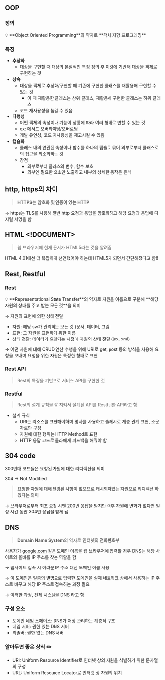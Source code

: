 ## OOP

### 정의

<aside>
💡 **Object Oriented Programming**의 약자로 **객체 지향 프로그래밍**

</aside>

### 특징

- **추상화**
    - 대상을 구현할 때 대상의 본질적인 특징 정의 후 이것에 기반해 대상을 객체로 구현하는 것
- **상속**
    - 대상을 객체로 추상화/구현할 때 기존에 구현한 클래스를 재활용해 구현할 수 있는 것
        - 이 때 재활용한 클래스는 상위 클래스, 재활용해 구현한 클래스는 하위 클래스
    - 코드 재사용성을 높일 수 있음
- **다형성**
    - 어떤 객체의 속성이나 기능이 상황에 따라 여러 형태로 변할 수 있는 것
    - ex: 메서드 오버라이딩/오버로딩
    - 개발 유연성, 코드 재사용성을 제고시킬 수 있음
- **캡슐화**
    - 클래스 내의 연관된 속성이나 함수를 하나의 캡슐로 묶어 외부로부터 클래스로의 접근을 최소화하는 것
    - 장점
        - 외부로부터 클래스의 변수, 함수 보호
        - 외부엔 필요한 요소만 노출하고 내부의 상세한 동작은 은닉

## http, https의 차이

> **HTTPS**는 **암호화 및 인증이 있는 HTTP**
> 

→ https는 TLS를 사용해 일반 http 요청과 응답을 암호화하고 해당 요청과 응답에 디지털 서명을 함

## HTML <!DOCUMENT>

> 웹 브라우저에 현재 문서가 HTML5라는 것을 알려줌
> 

HTML 4.01에선 더 복잡하게 선언했어야 하는데 HTML5가 되면서 간단해졌다고 함!!

## Rest, Restful

### Rest

<aside>
💡 **Representational State Transfer**의 약자로
자원을 이름으로 구분해 **해당 자원의 상태를 주고 받는 모든 것**을 의미

</aside>

→ 자원의 표현에 의한 상태 전달

- 자원: 해당 sw가 관리하는 모든 것 (문서, 데이터, 그림)
- 표현: 그 자원을 표현하기 위한 이름
- 상태 전달: 데이터가 요청되는 시점에 자원의 상태 전달 (jsx, xml)

→ 어떤 자원에 대해 CRUD 연산 수행을 위해 URI로 get, post 등의 방식을 사용해 요청을 보내며 요청을 위한 자원은 특정한 형태로 표현

### Rest API

> Rest의 특징을 기반으로 서비스 API를 구현한 것
> 

### Restful

> Rest의 설계 규칙을 잘 지켜서 설계된 API를 Restful한 API라고 함
> 
- 설계 규칙
    - URI는 리소스를 표현해야하며 명사를 사용하고 슬래시로 계층 관계 표현, 소문자로만 구성
    - 자원에 대한 행위는 HTTP Method로 표현
    - HTTP 응답 코드로 클라에게 피드백을 해줘야 함

## 304 code

300번대 코드들은 요청된 자원에 대한 리디렉션을 의미

304 → Not Modified

> **요청한 자원에 대해 변경된 사항이 없으므로 캐시되어있는 자원으로 리디렉션 하겠다는 의미**
> 

→ 브라우저로부터 최초 요청 시엔 200번 응답을 받지만 이후 자원에 변화가 없다면 일정 시간 동안 304번 응답을 받게 됌

## DNS

> **Domain Name System**의 약자로 **인터넷의 전화번호부**

사용자가 [google.com](http://google.com) 같은 도메인 이름을 웹 브라우저에 입력할 경우 DNS는 해당 사이트의 올바를 IP 주소를 찾는 역할을 함
> 

→ 웹사이트 접속 시 어려운 IP 주소 대신 도메인 이름 사용

→ 이 도메인은 일종의 별명으로 입력한 도메인을 실제 네트워크 상에서 사용하는 IP 주소로 바꾸고 해당 IP 주소로 접속하는 과정 필요

→ 이러한 과정, 전체 시스템을 DNS 라고 함

### 구성 요소

- 도메인 네임 스페이스: DNS가 저장 관리하는 계층적 구조
- 네임 서버: 권한 있는 DNS 서버
- 리졸버: 권한 없는 DNS 서버

### **알아두면 좋은 상식** ✏️

- URI: Uniform Resource Identifier로 인터넷 상의 자원을 식별하기 위한 문자열의 구성
- URL: Uniform Resource Locator로 인터넷 상 자원의 위치
